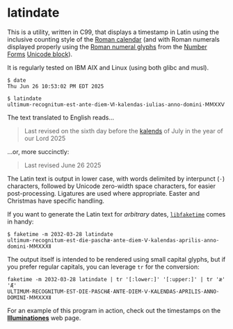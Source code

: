 <!-- README.md -->
<!-- Copyright (c) 2025 Jeffrey H. Johnson -->
<!-- SPDX-License-Identifier: MIT-0 -->
<!-- vim: set expandtab cc=80 ft=markdown : -->
# latindate

This is a utility, written in C99, that displays a timestamp in Latin using
the inclusive counting style of the
[Roman calendar](https://en.m.wikipedia.org/wiki/Roman_calendar)
(and with Roman numerals displayed properly using the
[Roman numeral glyphs](https://en.wikipedia.org/wiki/Numerals_in_Unicode#Roman_numerals)
from the
[Number Forms](https://en.wikipedia.org/wiki/Number_Forms)
[Unicode block](https://en.wikipedia.org/wiki/Unicode_block)).

It is regularly tested on IBM AIX and Linux (using both glibc and musl).

```
$ date
Thu Jun 26 10:53:02 PM EDT 2025

$ latindate          
ultimum·​recognitum·​est·​ante·​diem·​Ⅵ·​kalendas·​iulias·​anno·​domini·​ⅯⅯⅩⅩⅤ
```

The text translated to English reads…

> Last revised on the sixth day before the
> [kalends](https://en.wikipedia.org/wiki/Calends)
> of July in the year of our Lord 2025

…or, more succinctly:

> Last revised June 26 2025

The Latin text is output in lower case, with words delimited by interpunct
(`·`) characters, followed by Unicode zero-width space characters, for easier
post-processing.  Ligatures are used where appropriate.  Easter and Christmas
have specific handling.

If you want to generate the Latin text for *arbitrary* dates,
[`libfaketime`](https://github.com/wolfcw/libfaketime) comes in handy:

```
$ faketime -m 2032-03-28 latindate
ultimum·​recognitum·​est·​die·​paschæ·​ante·​diem·​Ⅴ·​kalendas·​aprilis·​anno·​domini·​ⅯⅯⅩⅩⅩⅡ
```

The output itself is intended to be rendered using small capital glyphs, but
if you prefer regular capitals, you can leverage `tr` for the conversion:

```
faketime -m 2032-03-28 latindate | tr '[:lower:]' '[:upper:]' | tr 'æ' 'Æ'
ULTIMUM·​RECOGNITUM·​EST·​DIE·​PASCHÆ·​ANTE·​DIEM·​Ⅴ·​KALENDAS·​APRILIS·​ANNO·​DOMINI·​ⅯⅯⅩⅩⅩⅡ
```

For an example of this program in action, check out the timestamps on the
[**Illuminationes**](https://johnsonjh.github.io/) web page.
